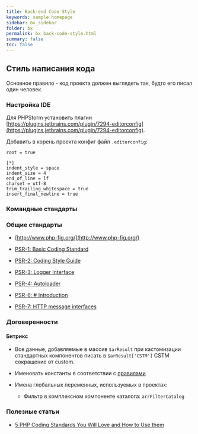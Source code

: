 ```yaml
---
title: Back-end Code Style
keywords: sample homepage
sidebar: bx_sidebar
folder: bx
permalink: bx_back-code-style.html
summary: false
toc: false
---
```


## Стиль написания кода

Основное правило - код проекта должен выглядеть так, будто его писал один человек.

### Настройка IDE

Для PHPStorm установить плагин [https://plugins.jetbrains.com/plugin/7294-editorconfig](https://plugins.jetbrains.com/plugin/7294-editorconfig).

Добавить в корень проекта конфиг файл ```.editorconfig```:

```
root = true

[*]
indent_style = space
indent_size = 4
end_of_line = lf
charset = utf-8
trim_trailing_whitespace = true
insert_final_newline = true
```

### Командные стандарты



### Общие стандарты

* [http://www.php-fig.org/](http://www.php-fig.org/)

* [PSR-1: Basic Coding Standard](http://www.php-fig.org/psr/psr-1/)

* [PSR-2: Coding Style Guide](http://www.php-fig.org/psr/psr-2/)

* [PSR-3: Logger Interface](http://www.php-fig.org/psr/psr-3/)

* [PSR-4: Autoloader](http://www.php-fig.org/psr/psr-4/)

* [PSR-6: # Introduction](http://www.php-fig.org/psr/psr-6/)

* [PSR-7: HTTP message interfaces](http://www.php-fig.org/psr/psr-7/)

### Договеренности

#### Битрикс

* Все данные, добавляемые в массив ```$arResult``` при кастомизации стандартных компонентов писать в ```$arResult['CSTM']``` CSTM сокращение от custom.

* Именовать константы в соответствии с [правилами](/my_notepad/bx_struktura-proekta.html#localphp_interfaceincludeconstantsphp)

* Имена глобальных переменных, используемых в проектах:

  * Фильтр в комплексном компоненте каталога: ```arrFilterCatalog```
  
### Полезные статьи

* [5 PHP Coding Standards You Will Love and How to Use them](https://blog.sideci.com/5-php-coding-standards-you-will-love-and-how-to-use-them-adf6a4855696)

